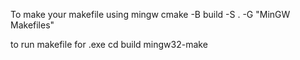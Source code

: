 To make your makefile using mingw
cmake -B build -S . -G "MinGW Makefiles"

to run makefile for .exe
cd build 
mingw32-make
